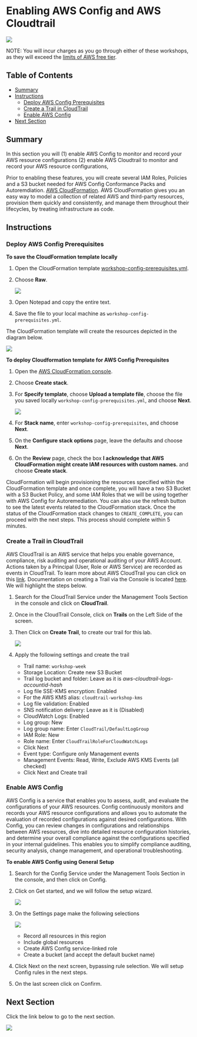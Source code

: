 # Enabling AWS Config and AWS Cloudtrail

![](media/config-aws-logo.png)

NOTE: You will incur charges as you go through either of these workshops, as they will exceed the [limits of AWS free tier](http://docs.aws.amazon.com/awsaccountbilling/latest/aboutv2/free-tier-limits.html).

## Table of Contents

- [Summary](#summary)
- [Instructions](#instructions)
    - [Deploy AWS Config Prerequisites](#deploy-aws-config-prerequisites)
    - [Create a Trail in CloudTrail](#create-a-trail-in-cloudTrail)
    - [Enable AWS Config](#enable-aws-config)
- [Next Section](#next-section)

## Summary

In this section you will (1) enable AWS Config to monitor and record your AWS resource configurations (2) enable AWS Cloudtrail to monitor and record your AWS resource configurations, 

Prior to enabling these features, you will create several IAM Roles, Policies and a S3 bucket needed for AWS Config Conformance Packs and Autoremdiation. [AWS CloudFormation](https://aws.amazon.com/cloudformation/). AWS CloudFormation gives you an easy way to model a collection of related AWS and third-party resources, provision them quickly and consistently, and manage them throughout their lifecycles, by treating infrastructure as code.

## Instructions

### Deploy AWS Config Prerequisites

**To save the CloudFormation template locally**
    
1. Open the CloudFormation template [workshop-config-prerequisites.yml](cfntemplates/workshop-config-prerequisites.yml).
1. Choose **Raw**.

    ![](/media/github-raw.png)

1. Open Notepad and copy the entire text.
1. Save the file to your local machine as ```workshop-config-prerequisites.yml```.

The CloudFormation template will create the resources depicted in the diagram below.

![](/media/cloudformation-stack-ep02.png)

**To deploy Cloudformation template for AWS Config Prerequisites**
    
1. Open the [AWS CloudFormation console](https://console.aws.amazon.com/cloudformation/home).
1. Choose **Create stack**.
1. For **Specify template**, choose **Upload a template file**, choose the file you saved locally ```workshop-config-prerequisites.yml```, and choose **Next**.

    ![](/media/cloudformation-create-stack-ep02.png)

1. For **Stack name**, enter ```workshop-config-prerequisites```, and choose **Next**.
1. On the **Configure stack options** page, leave the defaults and choose **Next**.
1. On the **Review** page, check the box **I acknowledge that AWS CloudFormation might create IAM resources with custom names.** and choose **Create stack**.


CloudFormation will begin provisioning the resources specified within the CloudFormation template and once complete, you will have a two S3 Bucket with a S3 Bucket Policy, and some IAM Roles that we will be using together with AWS Config for Autoremediation. You can also use the refresh button to see the latest events related to the CloudFormation stack. Once the status of the CloudFormation stack changes to ```CREATE_COMPLETE```, you can proceed with the next steps. This process should complete within 5 minutes.

### Create a Trail in CloudTrail

AWS CloudTrail is an AWS service that helps you enable governance, compliance, risk auditing and operational auditing of your AWS Account. Actions taken by a Principal (User, Role or AWS Service) are recorded as events in CloudTrail. To learn more about AWS CloudTrail you can click on this [link](https://docs.aws.amazon.com/awscloudtrail/latest/userguide/cloudtrail-user-guide.html). Documentation on creating a Trail via the Console is located [here](https://docs.aws.amazon.com/awscloudtrail/latest/userguide/cloudtrail-create-a-trail-using-the-console-first-time.html#creating-a-trail-in-the-console). We will highlight the steps below.

1.	Search for the CloudTrail Service under the Management Tools Section in the console and click on **CloudTrail**.

1.	Once in the CloudTrail Console, click on **Trails** on the Left Side of the screen.
1.	Then Click on **Create Trail**, to create our trail for this lab.

    ![](/media/cloudtrail-create-trail-ep02.jpg)

1.	Apply the following settings and create the trail
    - Trail name: ```workshop-week```
    - Storage Location: Create new S3 Bucket
    - Trail log bucket and folder: Leave as it is *aws-cloudtrail-logs-accountid-hash*
    - Log file SSE-KMS encryption: Enabled 
    - For the AWS KMS alias: ```cloudtrail-workshop-kms```
    - Log file validation: Enabled
    - SNS notification delivery: Leave as it is (Disabled)
    - CloudWatch Logs: Enabled
    - Log group: New
    - Log group name: Enter ```CloudTrail/DefaultLogGroup```
    - IAM Role: New
    - Role name: Enter ```CloudTrailRoleForCloudWatchLogs```
    - Click Next
    - Event type: Configure only Management events
    - Management Events: Read, Write, Exclude AWS KMS Events (all checked)
    - Click Next and Create trail

### Enable AWS Config

AWS Config is a service that enables you to assess, audit, and evaluate the configurations of your AWS resources. Config continuously monitors and records your AWS resource configurations and allows you to automate the evaluation of recorded configurations against desired configurations. With Config, you can review changes in configurations and relationships between AWS resources, dive into detailed resource configuration histories, and determine your overall compliance against the configurations specified in your internal guidelines. This enables you to simplify compliance auditing, security analysis, change management, and operational troubleshooting.

**To enable AWS Config using General Setup**

1. Search for the Config Service under the Management Tools Section in the console, and then click on Config.
1.	Click on Get started, and we will follow the setup wizard.

    ![](/media/config-gettingstarted-ep02.png)

1.	On the Settings page make the following selections

    ![](/media/config-settings-ep02.png)

    - Record all resources in this region
    - Include global resources
    - Create AWS Config service-linked role
    - Create a bucket (and accept the default bucket name)
1.	Click Next on the next screen, bypassing rule selection. We will setup Config rules in the next steps.
1.	On the last screen click on Confirm.

## Next Section

Click the link below to go to the next section.

[![](media/config-rule.png)](/episode-02-step-02-config-rule.md)
